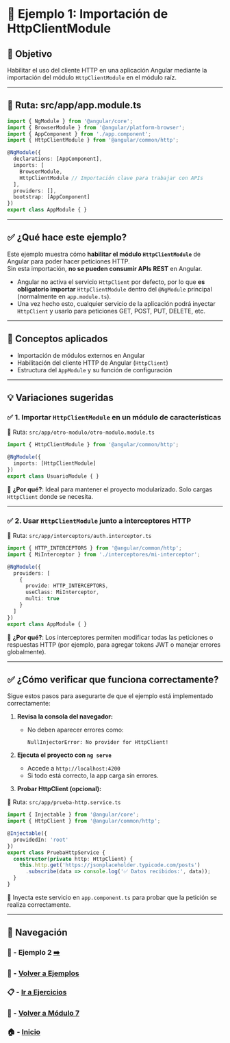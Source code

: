 # 🧪 Ejemplo 1: Importación de HttpClientModule

## 🎯 Objetivo

Habilitar el uso del cliente HTTP en una aplicación Angular mediante la importación del módulo `HttpClientModule` en el módulo raíz.

---

## 📁 Ruta: src/app/app.module.ts

```ts
import { NgModule } from '@angular/core';
import { BrowserModule } from '@angular/platform-browser';
import { AppComponent } from './app.component';
import { HttpClientModule } from '@angular/common/http';

@NgModule({
  declarations: [AppComponent],
  imports: [
    BrowserModule,
    HttpClientModule // Importación clave para trabajar con APIs
  ],
  providers: [],
  bootstrap: [AppComponent]
})
export class AppModule { }
```

---

## ✅ ¿Qué hace este ejemplo?

Este ejemplo muestra cómo **habilitar el módulo `HttpClientModule`** de Angular para poder hacer peticiones HTTP.  
Sin esta importación, **no se pueden consumir APIs REST** en Angular.

- Angular no activa el servicio `HttpClient` por defecto, por lo que **es obligatorio importar** `HttpClientModule` dentro del `@NgModule` principal (normalmente en `app.module.ts`).
- Una vez hecho esto, cualquier servicio de la aplicación podrá inyectar `HttpClient` y usarlo para peticiones GET, POST, PUT, DELETE, etc.

---

## 🧠 Conceptos aplicados

- Importación de módulos externos en Angular  
- Habilitación del cliente HTTP de Angular (`HttpClient`)  
- Estructura del `AppModule` y su función de configuración

---

## 💡 Variaciones sugeridas

### ✅ 1. Importar `HttpClientModule` en un módulo de características

📁 Ruta: `src/app/otro-modulo/otro-modulo.module.ts`

```ts
import { HttpClientModule } from '@angular/common/http';

@NgModule({
  imports: [HttpClientModule]
})
export class UsuarioModule { }
```
📌 **¿Por qué?**: Ideal para mantener el proyecto modularizado. Solo cargas `HttpClient` donde se necesita.

---

### ✅ 2. Usar `HttpClientModule` junto a interceptores HTTP

📁 Ruta: `src/app/interceptors/auth.interceptor.ts`

```ts
import { HTTP_INTERCEPTORS } from '@angular/common/http';
import { MiInterceptor } from './interceptores/mi-interceptor';

@NgModule({
  providers: [
    {
      provide: HTTP_INTERCEPTORS,
      useClass: MiInterceptor,
      multi: true
    }
  ]
})
export class AppModule { }
```
📌 **¿Por qué?**: Los interceptores permiten modificar todas las peticiones o respuestas HTTP (por ejemplo, para agregar tokens JWT o manejar errores globalmente).

---

## ✅ ¿Cómo verificar que funciona correctamente?

Sigue estos pasos para asegurarte de que el ejemplo está implementado correctamente:

1. **Revisa la consola del navegador:**
   - No deben aparecer errores como:
     ```
     NullInjectorError: No provider for HttpClient!
     ```
2. **Ejecuta el proyecto con `ng serve`**
   - Accede a `http://localhost:4200`
   - Si todo está correcto, la app carga sin errores.

3. **Probar HttpClient (opcional):**

📁 Ruta: `src/app/prueba-http.service.ts`

```ts
import { Injectable } from '@angular/core';
import { HttpClient } from '@angular/common/http';

@Injectable({
  providedIn: 'root'
})
export class PruebaHttpService {
  constructor(private http: HttpClient) {
    this.http.get('https://jsonplaceholder.typicode.com/posts')
      .subscribe(data => console.log('✅ Datos recibidos:', data));
  }
}
```

📌 Inyecta este servicio en `app.component.ts` para probar que la petición se realiza correctamente.

---

## 🔁 Navegación

### 🧪 - Ejemplo 2 [➡️](./Ejemplo_2.md)

### 🧪 - [Volver a Ejemplos](../README.md)

### 📋 - [Ir a Ejercicios](../../Ejercicios/README.md)

### 📘 - [Volver a Módulo 7](../../Modulo_7.md)

### 🏠 - [Inicio](../../../README.md)
